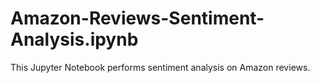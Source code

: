 # Amazon-Reviews-Sentiment-Analysis.ipynb
 This Jupyter Notebook performs sentiment analysis on Amazon reviews. 
